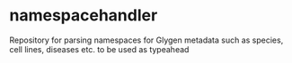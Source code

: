 # namespacehandler
Repository for parsing namespaces for Glygen metadata such as species, cell lines, diseases etc. to be used as typeahead
